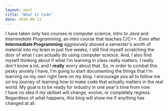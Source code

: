 ```yaml
---
layout: post
title: "What Is Code"
date: 2016-08-11
---
```


I have taken only two courses in computer science, _Intro to Java_ and _Intermediate Programming_, an intro course that teaches C/C++. Even after __Intermediate Programming__ aggresively shoved a semester's worth of material into my brain in just five weeks, I still find myself scratching the door of what I can actually do using computer science. And, I also find myself thinking about if what I'm learning in class really matters. 
I really don't know a lot, and I __really__ worry about that. So, in order to combat this pesky anxiety I have, I'm going to start documenting the things that I'm learning on my own right here on my blog. I encourage you all to follow me on my journey of learning how to make code that actually matters in the real world. My goal is to be ready for industry in one year's time from now.  
I have no idea if my skillset will change, evolve, or completely regress. Regardless of what happens, this blog will show me if anything has changed at all. 